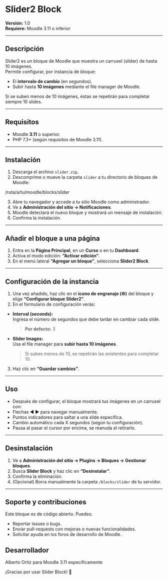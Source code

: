# Slider2 Block

**Versión:** 1.0  
**Requiere:** Moodle 3.11 o inferior  

---

## Descripción

Slider2 es un bloque de Moodle que muestra un carrusel (slider) de hasta 10 imágenes.  
Permite configurar, por instancia de bloque:

- El **intervalo de cambio** (en segundos).  
- Subir hasta **10 imágenes** mediante el file manager de Moodle.

Si se suben menos de 10 imágenes, éstas se repetirán para completar siempre 10 slides.

---

## Requisitos

- Moodle **3.11** o superior.  
- PHP 7.3+ (según requisitos de Moodle 3.11).

---

## Instalación

1. Descarga el archivo `slider.zip`.  
2. Descomprime o mueve la carpeta `slider` a tu directorio de bloques de Moodle:

/ruta/a/tu/moodle/blocks/slider

3. Abre tu navegador y accede a tu sitio Moodle como administrador.  
4. Ve a **Administración del sitio → Notificaciones**.  
5. Moodle detectará el nuevo bloque y mostrará un mensaje de instalación.  
6. Confirma la instalación.  

---

## Añadir el bloque a una página

1. Entra en la **Página Principal**, en un **Curso** o en tu **Dashboard**.  
2. Activa el modo edición: **“Activar edición”**.  
3. En el menú lateral **“Agregar un bloque”**, selecciona **Slider2 Block**.  

---

## Configuración de la instancia

1. Una vez añadido, haz clic en el **ícono de engranaje (⚙️)** del bloque y elige **“Configurar bloque Slider2”**.  
2. En el formulario de configuración verás:

- **Interval (seconds):**  
  Ingresa el número de segundos que debe tardar en cambiar cada slide.  
  > **Por defecto:** 3

- **Slider Images:**  
  Usa el file manager para **subir hasta 10 imágenes**.  
  > Si subes menos de 10, se repetirán las existentes para completar 10.

3. Haz clic en **“Guardar cambios”**.

---

## Uso

- Después de configurar, el bloque mostrará tus imágenes en un carrusel con:
- Flechas ◀ ▶ para navegar manualmente.
- Puntos indicadores para saltar a una slide específica.
- Cambio automático cada X segundos (según tu configuración).
- Pausa al pasar el cursor por encima, se reanuda al retirarlo.

---

## Desinstalación

1. Ve a **Administración del sitio → Plugins → Bloques → Gestionar bloques**.  
2. Busca **Slider Block** y haz clic en **“Desinstalar”**.  
3. Confirma la eliminación.  
4. (Opcional) Borra manualmente la carpeta `/blocks/slider` de tu servidor.

---

## Soporte y contribuciones

Este bloque es de código abierto. Puedes:

- Reportar issues o bugs.  
- Enviar pull-requests con mejoras o nuevas funcionalidades.  
- Solicitar ayuda en los foros de desarrollo de Moodle.

## Desarrollador

Alberto Ortiz para Moodle 3.11 especificamente

¡Gracias por usar Slider Block! 🚀 
